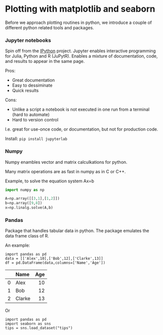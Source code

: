 # Plotting with matplotlib and seaborn

Before we approach plotting routines in python, we introduce a couple of different python related tools and packages.

### Jupyter notebooks

Spin off from the [IPython](https://ipython.readthedocs.io/en/stable/) project. Jupyter enables interactive programming for Julia, Python and R (JuPytR).
Enables a mixture of documentation, code, and results to appear in the same page.

Pros:
* Great documentation
* Easy to dessiminate
* Quick results

Cons:
* Unlike a script a notebook is not executed in one run from a terminal (hard to automate)
* Hard to version control

I.e. great for use-once code, or documentation, but not for production code.

Install: `pip install jupyterlab`

### Numpy

Numpy enambles vector and matrix calculkations for python. 

Many matrix operations are as fast in numpy as in C or C++.

Example, to solve the equation system Ax=b
```python
import numpy as np

A=np.array([[3,1],[1,2]])
b=np.array([9,8])
x=np.linalg.solve(A,b)
```

### Pandas

Package that handles tabular data in python. The package emulates the data frame class of R.

An example:

```
import pandas as pd
data = [['Alex',10],['Bob',12],['Clarke',13]]
df = pd.DataFrame(data,columns=['Name','Age'])
```
|    | Name   |   Age |
|---:|:-------|------:|
|  0 | Alex   |    10 |
|  1 | Bob    |    12 |
|  2 | Clarke |    13 | 

Or 

```
import pandas as pd
import seaborn as sns
tips = sns.load_dataset("tips")


